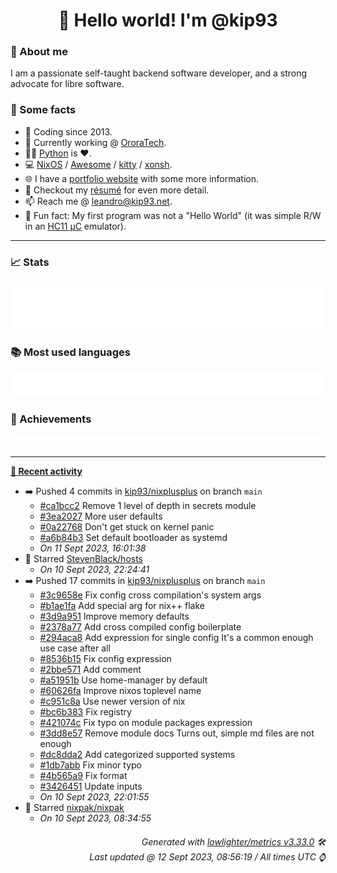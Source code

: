 <!-- README template, populated using this action:
     https://github.com/kip93/kip93/blob/main/.github/workflows/readme.yml. -->

<h1 align="center">👋 Hello world! I'm @kip93</h1> <!-- LOGIN => username -->

### 👤 About me

I am a passionate self-taught backend software developer, and a strong advocate for libre software.


### 💬 Some facts

* 📅 Coding since 2013.
* 💼 Currently working @ [OroraTech](https://ororatech.com/).
* 👨‍💻 [Python](https://github.com/search?q=user%3Akip93&l=python) is ❤️. <!-- LOGIN => username -->
* 💻 [NixOS](https://github.com/NixOS/) /
     [Awesome](https://github.com/awesomeWM/) /
     [kitty](https://github.com/kovidgoyal/kitty/) /
     [xonsh](https://github.com/xonsh/).
* 🌐 I have a [portfolio website](https://kip93.net/) with some more information.
* 📝 Checkout my [résumé](https://kip93.net/resume/) for even more detail.
* 📫 Reach me @ [leandro@kip93.net](mailto:leandro@kip93.net).
* 🎲 Fun fact: My first program was not a "Hello World" (it was simple R/W in an [HC11 µC](https://en.wikipedia.org/wiki/68HC11) emulator).


-----------------------------------------------------------------------------------------------------------------------


### 📈 Stats

![](./stats.svg)


### 📚 Most used languages <!-- by percentage, in decreasing order -->

![](./languages.svg)


### 🏅 Achievements

![](./achievements.svg)


-----------------------------------------------------------------------------------------------------------------------


**[📰 Recent activity](https://github.com/kip93)**
* ➡️ Pushed 4 commits in [kip93/nixplusplus](https://github.com/kip93/nixplusplus) on branch `main`
  * [#ca1bcc2](https://github.com/kip93/nixplusplus/commit/ca1bcc2) Remove 1 level of depth in secrets module
  * [#3ea2027](https://github.com/kip93/nixplusplus/commit/3ea2027) More user defaults
  * [#0a22768](https://github.com/kip93/nixplusplus/commit/0a22768) Don&#39;t get stuck on kernel panic
  * [#a6b84b3](https://github.com/kip93/nixplusplus/commit/a6b84b3) Set default bootloader as systemd
  * *On 11 Sept 2023, 16:01:38*
* 🌟 Starred [StevenBlack/hosts](https://github.com/StevenBlack/hosts)
  * *On 10 Sept 2023, 22:24:41*
* ➡️ Pushed 17 commits in [kip93/nixplusplus](https://github.com/kip93/nixplusplus) on branch `main`
  * [#3c9658e](https://github.com/kip93/nixplusplus/commit/3c9658e) Fix config cross compilation&#39;s system args
  * [#b1ae1fa](https://github.com/kip93/nixplusplus/commit/b1ae1fa) Add special arg for nix++ flake
  * [#3d9a951](https://github.com/kip93/nixplusplus/commit/3d9a951) Improve memory defaults
  * [#2378a77](https://github.com/kip93/nixplusplus/commit/2378a77) Add cross compiled config boilerplate
  * [#294aca8](https://github.com/kip93/nixplusplus/commit/294aca8) Add expression for single config
It&#39;s a common enough use case after all
  * [#8536b15](https://github.com/kip93/nixplusplus/commit/8536b15) Fix config expression
  * [#2bbe571](https://github.com/kip93/nixplusplus/commit/2bbe571) Add comment
  * [#a51951b](https://github.com/kip93/nixplusplus/commit/a51951b) Use home-manager by default
  * [#60626fa](https://github.com/kip93/nixplusplus/commit/60626fa) Improve nixos toplevel name
  * [#c951c8a](https://github.com/kip93/nixplusplus/commit/c951c8a) Use newer version of nix
  * [#bc6b383](https://github.com/kip93/nixplusplus/commit/bc6b383) Fix registry
  * [#421074c](https://github.com/kip93/nixplusplus/commit/421074c) Fix typo on module packages expression
  * [#3dd8e57](https://github.com/kip93/nixplusplus/commit/3dd8e57) Remove module docs
Turns out, simple md files are not enough
  * [#dc8dda2](https://github.com/kip93/nixplusplus/commit/dc8dda2) Add categorized supported systems
  * [#1db7abb](https://github.com/kip93/nixplusplus/commit/1db7abb) Fix minor typo
  * [#4b565a9](https://github.com/kip93/nixplusplus/commit/4b565a9) Fix format
  * [#3426451](https://github.com/kip93/nixplusplus/commit/3426451) Update inputs
  * *On 10 Sept 2023, 22:01:55*
* 🌟 Starred [nixpak/nixpak](https://github.com/nixpak/nixpak)
  * *On 10 Sept 2023, 08:34:55*
 <!-- Last activity -->


<h6 align="right"><em>
    Generated with <a href="https://github.com/lowlighter/metrics/tree/latest/">lowlighter/metrics v3.33.0</a> 🛠️<br> <!-- VERSION => MAJOR.minor.patch -->
    Last updated @ 12 Sept 2023, 08:56:19 / All times UTC ⌚ <!-- meta.generated => DD/MM/YYYY, hh:mm -->
</em></h6>
